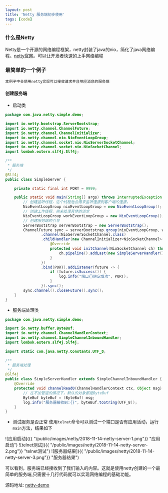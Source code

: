 ```yaml
---
layout: post
title: 'Netty 服务端初步使用'
tags: [code]
---
```


### 什么是Netty
Netty是一个开源的网络编程框架，netty封装了java的nio，简化了java网络编程。[netty官网](https://netty.io/)。可以让开发者快速的上手网络编程

### 最简单的一个例子
`本例子中会使用netty实现可以接收请求并且响应消息的服务端`

#### 创建服务端
- 启动类

```java
package com.java.netty.simple.demo;

import io.netty.bootstrap.ServerBootstrap;
import io.netty.channel.ChannelFuture;
import io.netty.channel.ChannelInitializer;
import io.netty.channel.nio.NioEventLoopGroup;
import io.netty.channel.socket.nio.NioServerSocketChannel;
import io.netty.channel.socket.nio.NioSocketChannel;
import lombok.extern.slf4j.Slf4j;

/**
 * 服务端
 */
@Slf4j
public class SimpleServer {

    private static final int PORT = 9999;

    public static void main(String[] args) throws InterruptedException {
        // 创建监听线程，这个线程池会用来监听连接到客户端的连接，
        NioEventLoopGroup nioEventLoopGroup = new NioEventLoopGroup();
        // 创建工作线程，用来处理具体的请求
        NioEventLoopGroup workEventLoopGroup = new NioEventLoopGroup();
        // 创建服务端的引导
        ServerBootstrap serverBootstrap = new ServerBootstrap();
        ChannelFuture sync = serverBootstrap.group(nioEventLoopGroup, workEventLoopGroup)
                .channel(NioServerSocketChannel.class)
                .childHandler(new ChannelInitializer<NioSocketChannel>() {
                    @Override
                    protected void initChannel(NioSocketChannel ch) throws Exception {
                        ch.pipeline().addLast(new SimpleServerHandler());
                    }
                })
                .bind(PORT).addListener(future -> {
                    if (future.isSuccess()) {
                        log.info("端口{}绑定成功", PORT);
                    }
                }).sync();
        sync.channel().closeFuture().sync();
    }
}
```
- 服务端处理类

```java
package com.java.netty.simple.demo;

import io.netty.buffer.ByteBuf;
import io.netty.channel.ChannelHandlerContext;
import io.netty.channel.SimpleChannelInboundHandler;
import lombok.extern.slf4j.Slf4j;

import static com.java.netty.Constants.UTF_8;

/**
 * 服务端处理
 */
@Slf4j
public class SimpleServerHandler extends SimpleChannelInboundHandler {
    @Override
    protected void channelRead0(ChannelHandlerContext ctx, Object msg) throws Exception {
        // 在不加管道的情况下，默认的对象都是ByteBuf
        ByteBuf byteBuf = (ByteBuf) msg;
        log.info("服务器接收到:{}", byteBuf.toString(UTF_8));
    }
}
```
- 测试服务是否正常
使用`telnet`命令可以测试一个端口是否有应用活动，运行`main`方法，结果如下

![应用启动]({{ "/public/images/netty/2018-11-14-netty-server-1.png"}} "应用启动")
![telnet测试]({{ "/public/images/netty/2018-11-14-netty-server-2.png"}} "telnet测试")
![服务器结果]({{ "/public/images/netty/2018-11-14-netty-server-3.png"}} "服务器结果")

可以看到，服务端已经接收到了我们输入的内容。这就是使用netty创建的一个最简单的服务端,只需要十几行代码就可以实现网络编程的基础功能。

源码地址: [netty-demo](https://github.com/g5niusx/netty-demo/tree/master/src/main/java/com/java/netty/simple)



